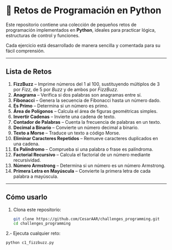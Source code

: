 # 🐍 Retos de Programación en Python

Este repositorio contiene una colección de pequeños retos de programación implementados en **Python**, ideales para practicar lógica, estructuras de control y funciones.  

Cada ejercicio está desarrollado de manera sencilla y comentada para su fácil comprensión.

---

## Lista de Retos

1. **FizzBuzz** – Imprime números del 1 al 100, sustituyendo múltiplos de 3 por *Fizz*, de 5 por *Buzz* y de ambos por *FizzBuzz*.  
2. **Anagrama** – Verifica si dos palabras son anagramas entre sí.  
3. **Fibonacci** – Genera la secuencia de Fibonacci hasta un número dado.  
4. **Es Primo** – Determina si un número es primo.  
5. **Área de Polígonos** – Calcula el área de figuras geométricas simples.  
7. **Invertir Cadenas** – Invierte una cadena de texto.  
8. **Contador de Palabras** – Cuenta la frecuencia de palabras en un texto.  
9. **Decimal a Binario** – Convierte un número decimal a binario.  
10. **Texto a Morse** – Traduce un texto a código Morse.  
12. **Eliminar Caracteres Repetidos** – Remueve caracteres duplicados en una cadena.  
13. **Es Palíndromo** – Comprueba si una palabra o frase es palíndroma.  
14. **Factorial Recursivo** – Calcula el factorial de un número mediante recursividad.  
15. **Número Armstrong** – Determina si un número es un número Armstrong.  
17. **Primera Letra en Mayúscula** – Convierte la primera letra de cada palabra a mayúscula.  

---

## Cómo usarlo

1. Clona este repositorio:  
   ```bash
   git clone https://github.com/CesarAAR/challenges_programming.git
   cd challenges_programming
   ```

2.- Ejecuta cualquier reto:
  ```bash
  python c1_fizzbuzz.py
  ```
